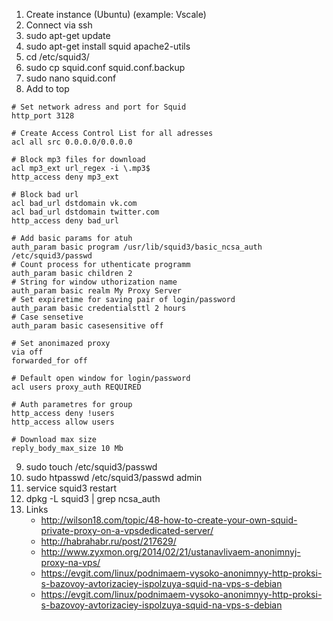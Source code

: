 1. Create instance (Ubuntu) (example: Vscale)
2. Connect via ssh
3. sudo apt-get update
4. sudo apt-get install squid apache2-utils
5. cd /etc/squid3/
6. sudo cp squid.conf squid.conf.backup
7. sudo nano squid.conf
8. Add to top
```
# Set network adress and port for Squid
http_port 3128 

# Create Access Control List for all adresses
acl all src 0.0.0.0/0.0.0.0

# Block mp3 files for download
acl mp3_ext url_regex -i \.mp3$
http_access deny mp3_ext

# Block bad url
acl bad_url dstdomain vk.com
acl bad_url dstdomain twitter.com
http_access deny bad_url

# Add basic params for atuh
auth_param basic program /usr/lib/squid3/basic_ncsa_auth /etc/squid3/passwd
# Count process for uthenticate programm
auth_param basic children 2
# String for window uthorization name
auth_param basic realm My Proxy Server
# Set expiretime for saving pair of login/password
auth_param basic credentialsttl 2 hours
# Case sensetive
auth_param basic casesensitive off

# Set anonimazed proxy
via off
forwarded_for off

# Default open window for login/password
acl users proxy_auth REQUIRED

# Auth parametres for group
http_access deny !users
http_access allow users

# Download max size
reply_body_max_size 10 Mb

```
9. sudo touch /etc/squid3/passwd
10. sudo htpasswd /etc/squid3/passwd admin
11. service squid3 restart
12. dpkg -L squid3 | grep ncsa_auth
13. Links
    - http://wilson18.com/topic/48-how-to-create-your-own-squid-private-proxy-on-a-vpsdedicated-server/
    - http://habrahabr.ru/post/217629/
    - http://www.zyxmon.org/2014/02/21/ustanavlivaem-anonimnyj-proxy-na-vps/
    - https://evgit.com/linux/podnimaem-vysoko-anonimnyy-http-proksi-s-bazovoy-avtorizaciey-ispolzuya-squid-na-vps-s-debian
    - https://evgit.com/linux/podnimaem-vysoko-anonimnyy-http-proksi-s-bazovoy-avtorizaciey-ispolzuya-squid-na-vps-s-debian
